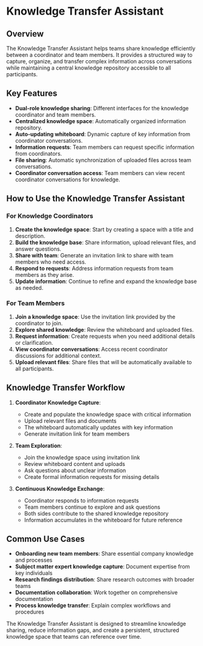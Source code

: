 # Knowledge Transfer Assistant

## Overview

The Knowledge Transfer Assistant helps teams share knowledge efficiently between a coordinator and team members. It provides a structured way to capture, organize, and transfer complex information across conversations while maintaining a central knowledge repository accessible to all participants.

## Key Features

- **Dual-role knowledge sharing**: Different interfaces for the knowledge coordinator and team members.
- **Centralized knowledge space**: Automatically organized information repository.
- **Auto-updating whiteboard**: Dynamic capture of key information from coordinator conversations.
- **Information requests**: Team members can request specific information from coordinators.
- **File sharing**: Automatic synchronization of uploaded files across team conversations.
- **Coordinator conversation access**: Team members can view recent coordinator conversations for knowledge.

## How to Use the Knowledge Transfer Assistant

### For Knowledge Coordinators

1. **Create the knowledge space**: Start by creating a space with a title and description.
2. **Build the knowledge base**: Share information, upload relevant files, and answer questions.
3. **Share with team**: Generate an invitation link to share with team members who need access.
4. **Respond to requests**: Address information requests from team members as they arise.
5. **Update information**: Continue to refine and expand the knowledge base as needed.

### For Team Members

1. **Join a knowledge space**: Use the invitation link provided by the coordinator to join.
2. **Explore shared knowledge**: Review the whiteboard and uploaded files.
3. **Request information**: Create requests when you need additional details or clarification.
4. **View coordinator conversations**: Access recent coordinator discussions for additional context.
5. **Upload relevant files**: Share files that will be automatically available to all participants.

## Knowledge Transfer Workflow

1. **Coordinator Knowledge Capture**:

   - Create and populate the knowledge space with critical information
   - Upload relevant files and documents
   - The whiteboard automatically updates with key information
   - Generate invitation link for team members

2. **Team Exploration**:

   - Join the knowledge space using invitation link
   - Review whiteboard content and uploads
   - Ask questions about unclear information
   - Create formal information requests for missing details

3. **Continuous Knowledge Exchange**:
   - Coordinator responds to information requests
   - Team members continue to explore and ask questions
   - Both sides contribute to the shared knowledge repository
   - Information accumulates in the whiteboard for future reference

## Common Use Cases

- **Onboarding new team members**: Share essential company knowledge and processes
- **Subject matter expert knowledge capture**: Document expertise from key individuals
- **Research findings distribution**: Share research outcomes with broader teams
- **Documentation collaboration**: Work together on comprehensive documentation
- **Process knowledge transfer**: Explain complex workflows and procedures

The Knowledge Transfer Assistant is designed to streamline knowledge sharing, reduce information gaps, and create a persistent, structured knowledge space that teams can reference over time.
